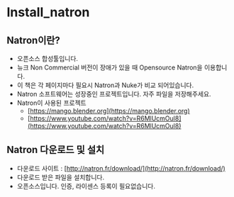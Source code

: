 # Install\_natron

## Natron이란?

* 오픈소스 합성툴입니다.
* 뉴크 Non Commercial 버전이 장애가 있을 때 Opensource Natron을 이용합니다.
* 이 책은 각 페이지마다 필요시 Natron과 Nuke가 비교 되어있습니다.
* Natron 소프트웨어는 성장중인 프로젝트입니다. 자주 파일을 저장해주세요.
* Natron이 사용된 프로젝트
  * [https://mango.blender.org](https://mango.blender.org)
  * [https://www.youtube.com/watch?v=R6MlUcmOul8](https://www.youtube.com/watch?v=R6MlUcmOul8)

## Natron 다운로드 및 설치

* 다운로드 사이트 : [http://natron.fr/download/](http://natron.fr/download/)
* 다운로드 받은 파일을 설치합니다.
* 오픈소스입니다. 인증, 라이센스 등록이 필요없습니다.

